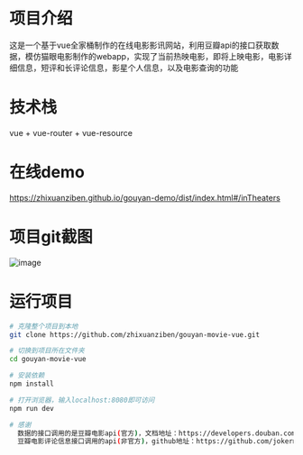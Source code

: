 # 项目介绍
  这是一个基于vue全家桶制作的在线电影影讯网站，利用豆瓣api的接口获取数据，模仿猫眼电影制作的webapp，实现了当前热映电影，即将上映电影，电影详细信息，短评和长评论信息，影星个人信息，以及电影查询的功能

# 技术栈
  vue + vue-router + vue-resource

# 在线demo
  https://zhixuanziben.github.io/gouyan-demo/dist/index.html#/inTheaters

# 项目git截图
  ![image](https://github.com/zhixuanziben/gouyan-movie-vue/raw/master/gouyan.gif)  

# 运行项目
``` bash
# 克隆整个项目到本地
git clone https://github.com/zhixuanziben/gouyan-movie-vue.git

# 切换到项目所在文件夹
cd gouyan-movie-vue

# 安装依赖
npm install

# 打开浏览器，输入localhost:8080即可访问
npm run dev

# 感谢
  数据的接口调用的是豆瓣电影api(官方)，文档地址：https://developers.douban.com/wiki/?title=movie_v2
  豆瓣电影评论信息接口调用的api(非官方)，github地址：https://github.com/jokermonn/-Api/blob/master/DoubanMovie.md